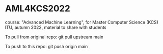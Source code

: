 # AML4KCS2022
course: "Advanced Machine Learning", for Master Computer Science (KCS) ITU, autumn 2022, material to share with students

To pull from original repo: git pull upstream main

To push to this repo: git push origin main
